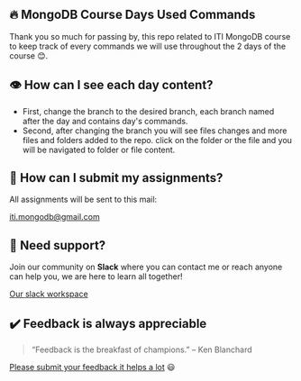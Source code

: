 ## 🔥 MongoDB Course Days Used Commands

Thank you so much for passing by, this repo related to ITI MongoDB course to keep track of every commands we will use throughout the 2 days of the course 😊.


## 👁️ How can I see each day content?

- First, change the branch to the desired branch, each branch named after the day and contains day's commands.
- Second, after changing the branch you will see files changes and more files and folders added to the repo. click on the folder or the file and you will be navigated to folder or file content.


## 📝 How can I submit my assignments?

All assignments will be sent to this mail:

[iti.mongodb@gmail.com](mailto:iti.mongodb@gmail.com)


## 🤝 Need support?

Join our community on **Slack** where you can contact me or reach anyone can help you, we are here to learn all together!

[Our slack workspace](https://join.slack.com/t/mongodbcourse/shared_invite/zt-id5p0zxd-EIRdpaUtCfmdr83J4d8k1g)

## ✔️ Feedback is always appreciable

>“Feedback is the breakfast of champions.” – Ken Blanchard

[Please submit your feedback it helps a lot](https://forms.gle/ztLTML7oVATwMH8d7) 😃 
